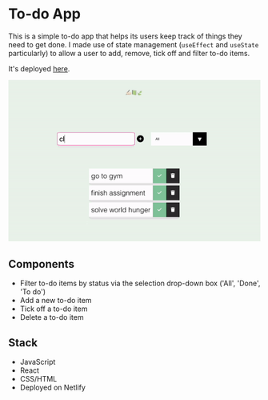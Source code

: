 # To-do App

This is a simple to-do app that helps its users keep track of things they need to get done. 
I made use of state management (`useEffect` and `useState` particularly) to allow a user to add, remove, tick off and filter to-do items.

It's deployed [here](https://ajs-todo-app.netlify.app).

![Demo to React-based to-do app](/screenshots/demo.gif)

## Components
- Filter to-do items by status via the selection drop-down box ('All', 'Done', 'To do')
- Add a new to-do item 
- Tick off a to-do item
- Delete a to-do item

## Stack
- JavaScript
- React
- CSS/HTML
- Deployed on Netlify
